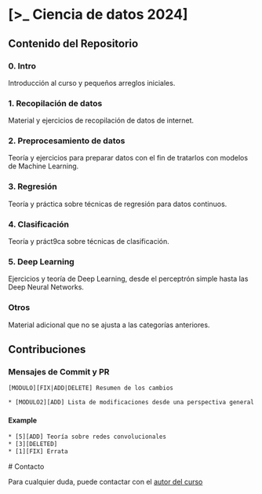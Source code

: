 # [>_ Ciencia de datos 2024]


## Contenido del Repositorio

### 0. Intro
Introducción al curso y pequeños arreglos iniciales.

### 1. Recopilación de datos
Material y ejercicios de recopilación de datos de internet.

### 2. Preprocesamiento de datos
Teoría y ejercicios para preparar datos con el fin de tratarlos con modelos de Machine Learning.

### 3. Regresión
Teoría y práctica sobre técnicas de regresión para datos continuos.

### 4. Clasificación
Teoría y práct9ca sobre técnicas de clasificación.

### 5. Deep Learning
Ejercicios y teoría de Deep Learning, desde el perceptrón simple hasta las Deep Neural Networks.

### Otros
Material adicional que no se ajusta a las categorías anteriores.


## Contribuciones

### Mensajes de Commit y PR

```txt
[MODULO][FIX|ADD|DELETE] Resumen de los cambios

* [MODULO2][ADD] Lista de modificaciones desde una perspectiva general
```

#### Example

```txt
* [5][ADD] Teoría sobre redes convolucionales
* [3][DELETED] 
* [1][FIX] Errata
```


# Contacto

Para cualquier duda, puede contactar con el [autor del curso](https://github.com/w-dan)
